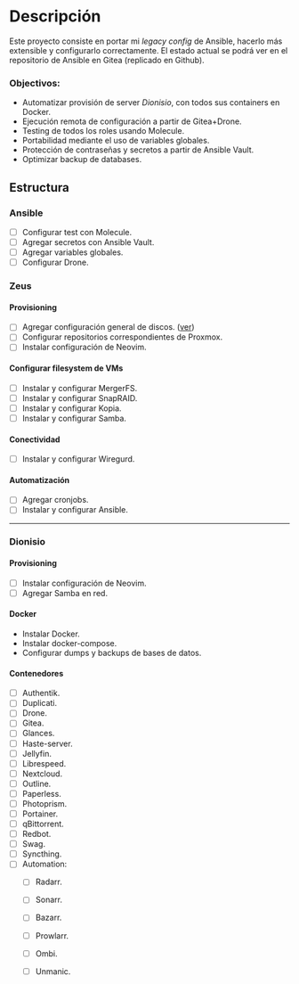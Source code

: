 # Descripción

Este proyecto consiste en portar mi _legacy config_ de Ansible, hacerlo más extensible y configurarlo correctamente.
El estado actual se podrá ver en el repositorio de Ansible en Gitea (replicado en Github).

### Objectivos:
- Automatizar provisión de server _Dionisio_, con todos sus containers en Docker.
- Ejecución remota de configuración a partir de Gitea+Drone.
- Testing de todos los roles usando Molecule.
- Portabilidad mediante el uso de variables globales.
- Protección de contraseñas y secretos a partir de Ansible Vault.
- Optimizar backup de databases.

## Estructura

### Ansible
- [ ] Configurar test con Molecule.
- [ ] Agregar secretos con Ansible Vault.
- [ ] Agregar variables globales.
- [ ] Configurar Drone.

### Zeus

#### Provisioning 
- [ ] Agregar configuración general de discos. ([ver](https://github.com/FuzzyMistborn/infra/tree/main/roles/adonalsium))
- [ ] Configurar repositorios correspondientes de Proxmox.
- [ ] Instalar configuración de Neovim.

#### Configurar filesystem de VMs
- [ ] Instalar y configurar MergerFS.
- [ ] Instalar y configurar SnapRAID.
- [ ] Instalar y configurar Kopia.
- [ ] Instalar y configurar Samba.

#### Conectividad
- [ ] Instalar y configurar Wiregurd.

#### Automatización
- [ ] Agregar cronjobs.
- [ ] Instalar y configurar Ansible.

---

### Dionisio

#### Provisioning
- [ ] Instalar configuración de Neovim.
- [ ] Agregar Samba en red.

#### Docker
- Instalar Docker.
- Instalar docker-compose.
- Configurar dumps y backups de bases de datos.

#### Contenedores
- [ ] Authentik.
- [ ] Duplicati.
- [ ] Drone.
- [ ] Gitea.
- [ ] Glances.
- [ ] Haste-server.
- [ ] Jellyfin.
- [ ] Librespeed.
- [ ] Nextcloud.
- [ ] Outline.
- [ ] Paperless.
- [ ] Photoprism.
- [ ] Portainer.
- [ ] qBittorrent.
- [ ] Redbot.
- [ ] Swag.
- [ ] Syncthing.
- [ ] Automation:
  - [ ] Radarr.
  - [ ] Sonarr.
  - [ ] Bazarr.
  - [ ] Prowlarr.
  - [ ] Ombi.
  - [ ] Unmanic.

